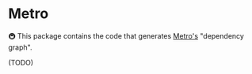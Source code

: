 # Metro

🚇 This package contains the code that generates [Metro's](https://facebook.github.io/metro/) "dependency graph".

(TODO)
